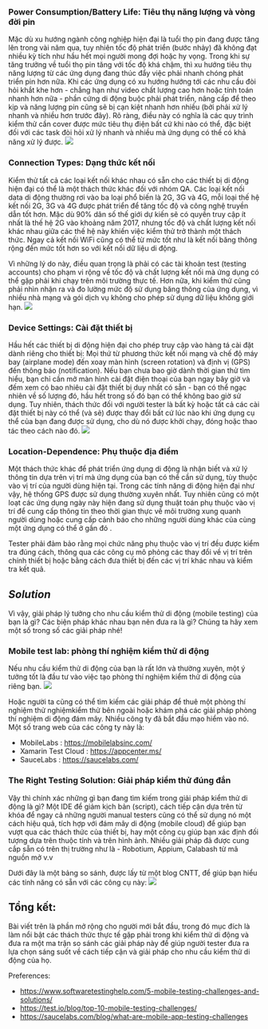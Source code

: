 ### Power Consumption/Battery Life: Tiêu thụ năng lượng và vòng đời pin 
Mặc dù xu hướng ngành công nghiệp hiện đại là tuổi thọ pin đang được tăng lên trong vài năm qua, tuy nhiên tốc độ phát triển (bước nhảy) đã không đạt nhiều kỳ tích như hầu hết mọi người mong đợi hoặc hy vọng. Trong khi sự tăng trưởng về tuổi thọ pin tăng với tốc độ khá chậm, thì xu hướng tiêu thụ năng lượng từ các ứng dụng đang thúc đẩy việc phải nhanh chóng phát triển pin hơn nữa. Khi các ứng dụng có xu hướng hướng tới các nhu cầu đòi hỏi khắt khe hơn - chẳng hạn như video chất lượng cao hơn hoặc tính toán nhanh hơn nữa - phần cứng di động buộc phải phát triển, nâng cấp để theo kịp và năng lượng pin cũng sẽ bị cạn kiệt nhanh hơn nhiều (bởi phải xử lý nhanh và nhiều hơn trước đây).
Rõ ràng, điều này có nghĩa là các quy trình kiểm thử cần cover được mức tiêu thụ điện bất cứ khi nào có thể, đặc biệt đối với các task đòi hỏi xử lý nhanh và nhiều mà ứng dụng có thể có khả năng xử lý được. 
![](https://images.viblo.asia/f1d52685-a73b-44d9-9125-0ac3bde330e7.jpg)

### Connection Types: Dạng thức kết nối 
Kiểm thử tất cả các loại kết nối khác nhau có sẵn cho các thiết bị di động hiện đại có thể là một thách thức khác đối với nhóm QA. Các loại kết nối data di động thường rơi vào ba loại phổ biến là 2G, 3G và 4G, mỗi loại thế hệ kết nối 2G, 3G và 4G được phát triển để tăng tốc độ và công nghệ truyền dẫn tốt hơn. Mặc dù 90% dân số thế giới dự kiến sẽ có quyền truy cập ít nhất là thế hệ 2G vào khoảng năm 2017, nhưng tốc độ và chất lượng kết nối khác nhau giữa các thế hệ này khiến việc kiểm thử trở thành một thách thức. Ngay cả kết nối WiFi cũng có thể từ mức tốt như là kết nối băng thông rộng đến mức tốt hơn so với kết nối dữ liệu di động.

Vì những lý do này, điều quan trọng là phải có các tài khoản test (testing accounts) cho phạm vi rộng về tốc độ và chất lượng kết nối mà ứng dụng có thể gặp phải khi chạy trên môi trường thực tế. Hơn nữa, khi kiểm thử cũng phải nhìn nhận ra và đo lường mức độ sử dụng băng thông của ứng dụng, vì nhiều nhà mạng và gói dịch vụ không cho phép sử dụng dữ liệu không giới hạn.
![](https://images.viblo.asia/c0c67126-3d60-4ac8-826e-79c95946a80c.jpg)

### Device Settings: Cài đặt thiết bị 
Hầu hết các thiết bị di động hiện đại cho phép truy cập vào hàng tá cài đặt dành riêng cho thiết bị: Mọi thứ từ phương thức kết nối mạng và chế độ máy bay (airplane mode) đến xoay màn hình (screen rotation) và định vị (GPS) đến thông báo (notification). Nếu bạn chưa bao giờ dành thời gian thử tìm hiểu, bạn chỉ cần mở màn hình cài đặt điện thoại của bạn ngay bây giờ và đếm xem có bao nhiêu cài đặt thiết bị duy nhất có sẵn - bạn có thể ngạc nhiên về số lượng đó, hầu hết trong số đó bạn có thể không bao giờ sử dụng.
Tuy nhiên, thách thức đối với người tester là bất kỳ hoặc tất cả các cài đặt thiết bị này có thể (và sẽ) được thay đổi bất cứ lúc nào khi ứng dụng cụ thể của bạn đang được sử dụng, cho dù nó được khởi chạy, đóng hoặc thao tác theo cách nào đó.
![](https://images.viblo.asia/15d20fcf-ac2d-49f1-a0d8-728b7757329d.jpg)

### Location-Dependence: Phụ thuộc địa điểm 
Một thách thức khác để phát triển ứng dụng di động là nhận biết và xử lý thông tin dựa trên vị trí mà ứng dụng của bạn có thể cần sử dụng, tùy thuộc vào vị trí của người dùng hiện tại. Trong các tính năng di động hiện đại như vậy, hệ thống GPS được sử dụng thường xuyên nhất. Tuy nhiên cũng có một loạt các ứng dụng ngày này hiện đang sử dụng thuật toán phụ thuộc vào vị trí để cung cấp thông tin theo thời gian thực về môi trường xung quanh người dùng hoặc cung cấp cảnh báo cho những người dùng khác của cùng một ứng dụng có thể ở gần đó .

Tester phải đảm bảo rằng mọi chức năng phụ thuộc vào vị trí đều được kiểm tra đúng cách, thông qua các công cụ mô phỏng các thay đổi về vị trí trên chính thiết bị hoặc bằng cách đưa thiết bị đến các vị trí khác nhau và kiểm tra kết quả.

## ***Solution***
Vì vậy, giải pháp lý tưởng cho nhu cầu kiểm thử di động (mobile testing) của bạn là gì? Các biện pháp khác nhau bạn nên đưa ra là gì? Chúng ta hãy xem một số trong số các giải pháp nhé!

### Mobile test lab: phòng thí nghiệm kiểm thử di động
Nếu nhu cầu kiểm thử di động của bạn là rất lớn và thường xuyên, một ý tưởng tốt là đầu tư vào việc tạo phòng thí nghiệm kiểm thử di động của riêng bạn.
![](https://images.viblo.asia/cf28bdbc-4b4b-478a-99ee-3913ed4b8a39.jpg)

Hoặc người ta cũng có thể tìm kiếm các giải pháp để thuê một phòng thí nghiệm thử nghiệmkiểm thử bên ngoài hoặc khám phá các giải pháp phòng thí nghiệm di động đám mây. Nhiều công ty đã bắt đầu mạo hiểm vào nó. Một số trang web của các công ty này là:
* MobileLabs : https://mobilelabsinc.com/
* Xamarin Test Cloud : https://appcenter.ms/
* SauceLabs : https://saucelabs.com/

### The Right Testing Solution: Giải pháp kiểm thử đúng đắn
Vậy thì chính xác những gì bạn đang tìm kiếm trong giải pháp kiểm thử di động là gì? Một IDE để giảm kịch bản (script), cách tiếp cận dựa trên từ khóa để ngay cả những người manual testers cũng có thể sử dụng nó một cách hiệu quả, tích hợp với đám mây di động (mobile cloud) để giúp bạn vượt qua các thách thức của thiết bị, hay một công cụ giúp bạn xác định đối tượng dựa trên thuộc tính và trên hình ảnh. Nhiều giải pháp đã được cung cắp sẵn có trên thị trường như là  - Robotium, Appium, Calabash từ mã nguồn mở v.v

Dưới đây là một bảng so sánh, được lấy từ một blog CNTT, để giúp bạn hiểu các tính năng có sẵn với các công cụ này: 
![](https://images.viblo.asia/7e99b1b3-b062-4daf-b201-2518cf21e589.jpg)

## Tổng kết:

Bài viết trên là phần mở rộng cho người mới bắt đầu, trong đó mục đích là làm nổi bật các thách thức thực tế gặp phải trong khi kiểm thử di động và đưa ra một ma trận so sánh các giải pháp này để giúp người tester đưa ra lựa chọn sáng suốt về cách tiếp cận và giải pháp cho nhu cầu kiểm thử di động của họ.

Preferences:
* https://www.softwaretestinghelp.com/5-mobile-testing-challenges-and-solutions/
* https://test.io/blog/top-10-mobile-testing-challenges/
* https://saucelabs.com/blog/what-are-mobile-app-testing-challenges